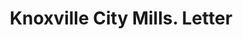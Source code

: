 ---
doi: 10.7916/D85440RB
date_other: '1908'
date_other_textual: '1908'
form: correspondence
genre:
- Letters (correspondence)
name:
- Knoxville City Mills
- J. Allen Smith & Company
object_in_context_url: https://biggert.cul.columbia.edu/items/view/ave_biggert_01715
subject_hierarchical_geographic:
- Knoxville, Tennessee, United States
subject_name:
- Knoxville City Mills
- J. Allen Smith & Company
title: Knoxville City Mills. Letter
sort_title: Knoxville City Mills. Letter
call_number: ave_biggert_01715
coordinates:
- 35.97277777777778,-83.94222222222223
pid: ave_biggert_01715
identifiers: ave_biggert_01715
permalink: /biggert/ave_biggert_01715/
layout: iiif-image-page
---